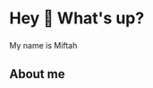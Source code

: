 <h1 align="left">Hey 👋 What's up?</h1>

###

<p align="left">My name is Miftah</p>

###

<h2 align="left">About me</h2>